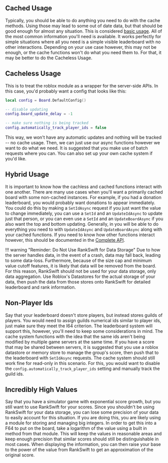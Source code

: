 ## Cached Usage
Typically, you should be able to do anything you need to do with the cache methods. Using those may lead to some out of date data, but that should be good enough for almost any situation. This is considered [basic usage](../basic-usage.md). All of the most common information you'll need is available. It works perfectly for simple situations where all you need is a simple visible leaderboard with no other interactions. Depending on your use case however, this may not be enough, or the cache functions won't do what you need them to. For that, it may be better to do the Cacheless Usage.

## Cacheless Usage
This is to treat the roblox module as a wrapper for the server-side APIs. In this case, you'd probably want a config that looks like this:
```lua
local config = Board.DefaultConfig()

-- disable updating
config.board_update_delay = -1

-- make sure nothing is being tracked
config.automatically_track_player_ids = false
```
This way, we won't have any automatic updates and nothing will be tracked -- no cache usage. Then, we can just use our async functions however we want to do what we need. It is suggested that you make use of batch requests where you can. You can also set up your own cache system if you'd like.

## Hybrid Usage

It is important to know how the cachless and cached functions interact with one another. There are many use cases when you'll want a primarily cached board with some non-cached instances. For example, if you had a donation leaderboard, you would probably want donations to appear immediately. You could do this by making a `SetIdAsync` request if you just want the value to change immediately, you can use a `SetId` and an `UpdateIdAsync` to update just that person, or you can even use a `SetId` and an `UpdateBoardAsync` if you also want the top and bottom updating. Generally, in you will be able to do everything you need to with `UpdateIdAsync` and `UpdateBoardAsync` along with your cached functions. If you need to know how other functions interact however, this should be documented in the [Complete API](./complete-API.md).

!!! warning "Reminder: Do Not Use RankSwift for Data Storage"
    Due to how the server handles data, in the event of a crash, data may fall back, leading to some data-loss. Furthermore, because of the size cap and minimum value cutoff features, it is likely that data will be removed from the board. For this reason, RankSwift should not be used for your data storage, only data aggregation. Use Roblox's Datastores for the actual storage of your data, then push the data from those stores onto RankSwift for detailed leaderboard and rank information.

## Non-Player Ids

Say that your leaderboard doesn't store players, but instead stores guilds of players. You would need to assign guilds numerical ids similar to player ids, just make sure they meet the I64 criterion. The leaderboard system will support this, however, you'll need to keep some considerations in mind. The cache system functions with the idea that the same ids aren't being modified by multiple game servers at the same time. If you have a score that may be shared between servers, it is suggested that you use a roblox datastore or memory store to manage the group's score, then push that to the leaderboard with `SetIdAsync` requests. The cache system should still work fine for read-only in this scenario. For this, you would want to disable the `config.automatically_track_player_ids` setting and manually track the guild ids.

## Incredibly High Values

Say that you have a simulator game with exponential score growth, but you still want to use RankSwift for your scores. Since you shouldn't be using RankSwift for your data storage, you can lose some precision of your data to easily account for this situation. If you are doing this, you are likely using a module for storing and managing big integers. In order to get this into a F64 to put on the board, take a logarithm of the value using a built in method from that module. This will keep the values in reasonable areas and keep enough precision that similar scores should still be distinguishable in most cases. When displaying the information, you can then raise your base to the power of the value from RankSwift to get an approximation of the original score.